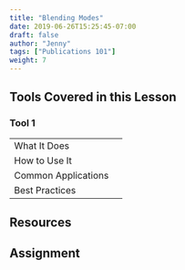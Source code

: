 ```yaml
---
title: "Blending Modes"
date: 2019-06-26T15:25:45-07:00
draft: false
author: "Jenny"
tags: ["Publications 101"]
weight: 7
---
```


## Tools Covered in this Lesson

### Tool 1

<table>
	<tr>
		<td class="horiz-th">What It Does</td>
		<td></td>
	</tr>
	<tr>
		<td class="horiz-th">How to Use It</td>
		<td></td>
	</tr>
	<tr>
		<td class="horiz-th">Common Applications</td>
		<td></td>
	</tr>
	<tr>
		<td class="horiz-th">Best Practices</td>
		<td></td>
	</tr>
</table>

## Resources

## Assignment